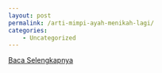 ```yaml
---
layout: post
permalink: /arti-mimpi-ayah-menikah-lagi/
categories:
    - Uncategorized
---
```


[Baca Selengkapnya](/05)